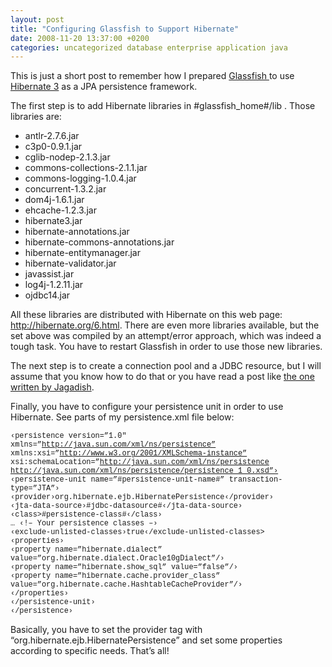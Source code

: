 ```yaml
---
layout: post
title: "Configuring Glassfish to Support Hibernate"
date: 2008-11-20 13:37:00 +0200
categories: uncategorized database enterprise application java
---
```


This is just a short post to remember how I prepared <a href="https://glassfish.dev.java.net/">Glassfish </a>to use <a href="http://hibernate.org/">Hibernate 3</a> as a JPA persistence framework.

The first step is to add Hibernate libraries in #glassfish_home#/lib . Those libraries are:

<ul>
<li>antlr-2.7.6.jar</li>
<li>c3p0-0.9.1.jar</li>
<li>cglib-nodep-2.1.3.jar</li>
<li>commons-collections-2.1.1.jar</li>
<li>commons-logging-1.0.4.jar</li>
<li>concurrent-1.3.2.jar</li>
<li>dom4j-1.6.1.jar</li>
<li>ehcache-1.2.3.jar</li>
<li>hibernate3.jar</li>
<li>hibernate-annotations.jar</li>
<li>hibernate-commons-annotations.jar</li>
<li>hibernate-entitymanager.jar</li>
<li>hibernate-validator.jar</li>
<li>javassist.jar</li>
<li>log4j-1.2.11.jar</li>
<li>ojdbc14.jar</li>
</ul>
All these libraries are distributed with Hibernate on this web page: <a href="http://hibernate.org/6.html">http://hibernate.org/6.html</a>. There are even more libraries available, but the set above was compiled by an attempt/error approach, which was indeed a tough task. You have to restart Glassfish in order to use those new libraries.

The next step is to create a connection pool and a JDBC resource, but I will assume that you know how to do that or you have read a post like <a href="http://blogs.sun.com/JagadishPrasath/entry/creating_jdbc_connection_pool_resource">the one written by Jagadish</a>.

Finally, you have to configure your persistence unit in order to use Hibernate. See parts of my persistence.xml file below:<br/><span style="font-size:85%;"><br/><span style="font-family:courier new;">‹persistence version=”1.0″ </span><br/><span style="font-family:courier new;">    xmlns=”http://java.sun.com/xml/ns/persistence” </span><br/><span style="font-family:courier new;">    xmlns:xsi=”http://www.w3.org/2001/XMLSchema-instance” </span><br/><span style="font-family:courier new;">    xsi:schemaLocation=”http://java.sun.com/xml/ns/persistence </span><br/><span style="font-family:courier new;">        http://java.sun.com/xml/ns/persistence/persistence_1_0.xsd”›</span><br/><span style="font-family:courier new;">    ‹persistence-unit name=”#persistence-unit-name#” transaction-type=”JTA”›</span><br/><span style="font-family:courier new;">        ‹provider›org.hibernate.ejb.HibernatePersistence‹/provider›</span><br/><span style="font-family:courier new;">        ‹jta-data-source›#jdbc-datasource#‹/jta-data-source›</span><br/><span style="font-family:courier new;">        ‹class>#persistence-class#‹/class›</span><br/><span style="font-family:courier new;">        … ‹!– Your persistence classes –›</span><br/><span style="font-family:courier new;">        ‹exclude-unlisted-classes›true‹/exclude-unlisted-classes></span><br/><span style="font-family:courier new;">        ‹properties›</span><br/><span style="font-family:courier new;">            ‹property name=”hibernate.dialect” </span><br/><span style="font-family:courier new;">                value=”org.hibernate.dialect.Oracle10gDialect”/›</span><br/><span style="font-family:courier new;">            ‹property name=”hibernate.show_sql” value=”false”/›</span><br/><span style="font-family:courier new;">            ‹property name=”hibernate.cache.provider_class”</span><br/><span style="font-family:courier new;">                value=”org.hibernate.cache.HashtableCacheProvider”/›</span><br/><span style="font-family:courier new;">        ‹/properties›</span><br/><span style="font-family:courier new;">    ‹/persistence-unit›</span><br/><span style="font-family:courier new;">‹/persistence›</span></span>

Basically, you have to set the provider tag with “org.hibernate.ejb.HibernatePersistence” and set some properties according to specific needs. That’s all!
